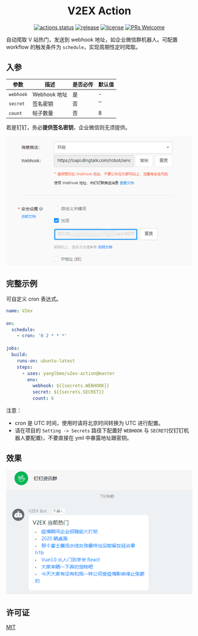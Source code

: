 <h1 align="center">V2EX Action</h1>

<div align="center">

[![actions status](https://github.com/yanglbme/v2ex-action/workflows/Lint/badge.svg)](https://github.com/yanglbme/v2ex-action/actions) [![release](https://img.shields.io/github/v/release/yanglbme/v2ex-action.svg)](../../releases) [![license](https://badgen.net/github/license/yanglbme/v2ex-action)](./LICENSE) [![PRs Welcome](https://badgen.net/badge/PRs/welcome/green)](../../pulls)

</div>

自动爬取 V 站热门，发送到 webhook 地址，如企业微信群机器人。可配置 workflow 的触发条件为 `schedule`，实现周期性定时爬取。

## 入参

|  参数  |  描述  |  是否必传  |  默认值  |
|---|---|---|---|
| `webhook` | Webhook 地址 | 是 | - |
| `secret` | 签名密钥 | 否 | '' |
| `count` | 帖子数量 | 否 | 8 |

若是钉钉，务必**提供签名密钥**，企业微信则无须提供。

![](./images/dingding_secret.png)

## 完整示例
可自定义 cron 表达式。

```yml
name: V2ex

on:
  schedule:
    - cron: '0 2 * * *'

jobs:
  build:
    runs-on: ubuntu-latest
    steps:
      - uses: yanglbme/v2ex-action@master
        env:
          webhook: ${{secrets.WEBHOOK}}
          secret: ${{secrets.SECRET}}
          count: 6
```

注意：

- cron 是 UTC 时间，使用时请将北京时间转换为 UTC 进行配置。
- 请在项目的 `Setting -> Secrets` 路径下配置好 `WEBHOOK` 与 `SECRET`(仅钉钉机器人要配置)，不要直接在 yml 中暴露地址跟密钥。


## 效果
![](./images/dingding_res.png)

## 许可证
[MIT](LICENSE)